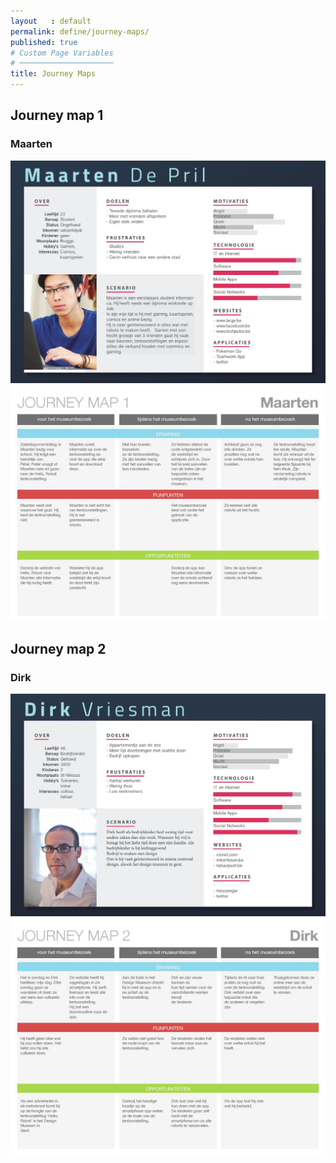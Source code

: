 ```yaml
---
layout   : default
permalink: define/journey-maps/
published: true
# Custom Page Variables
# ─────────────────────
title: Journey Maps
---
```

## Journey map 1
### Maarten 
<img src="../../images/persona1.jpg" alt="persona" class="images2">
<img src="../../images/journeymap1.jpg" alt="journeymap1" class="images2">

## Journey map 2
### Dirk
<img src="../../images/persona2.jpg" alt="persona" class="images2">
<img src="../../images/journeymap2.jpg" alt="journeymap2" class="images2">